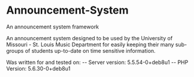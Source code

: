 # Announcement-System
An announcement system framework

An announcement system designed to be used by the University of Missouri - St. Louis Music Department for easily keeping their many sub-groups of students up-to-date on time sensitive information. 

Was written for and tested on: 
-- Server version: 5.5.54-0+deb8u1
-- PHP Version: 5.6.30-0+deb8u1
